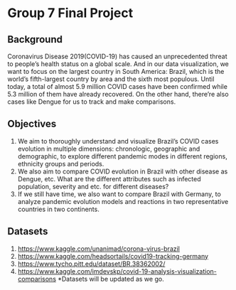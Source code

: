 # Group 7 Final Project

## Background

Coronavirus Disease 2019(COVID-19) has caused an unprecedented threat to people’s health status on a global scale. And in our data visualization, we want to focus on the largest country in South America: Brazil, which is the world’s fifth-largest country by area and the sixth most populous. Until today, a total of almost 5.9 million COVID cases have been confirmed while 5.3 million of them have already recovered. On the other hand, there’re also cases like Dengue for us to track and make comparisons. 

## Objectives

1.	We aim to thoroughly understand and visualize Brazil’s COVID cases evolution in multiple dimensions: chronologic, geographic and demographic, to explore different pandemic modes in different regions, ethnicity groups and periods.
2.	We also aim to compare COVID evolution in Brazil with other disease as Dengue, etc. What are the different attributes such as infected population, severity and etc. for different diseases?
3.	If we still have time, we also want to compare Brazil with Germany, to analyze pandemic evolution models and reactions in two representative countries in two continents.

## Datasets
1.	https://www.kaggle.com/unanimad/corona-virus-brazil
2.	https://www.kaggle.com/headsortails/covid19-tracking-germany
3.	https://www.tycho.pitt.edu/dataset/BR.38362002/
4.	https://www.kaggle.com/imdevskp/covid-19-analysis-visualization-comparisons
*Datasets will be updated as we go.

